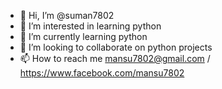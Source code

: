 - 👋 Hi, I’m @suman7802
- 👀 I’m interested in learning python
- 🌱 I’m currently learning python
- 💞️ I’m looking to collaborate on python projects
- 📫 How to reach me mansu7802@gmail.com / https://www.facebook.com/mansu7802

<!---
suman7802/suman7802 is a ✨ special ✨ repository because its `README.md` (this file) appears on your GitHub profile.
You can click the Preview link to take a look at your changes.
--->
